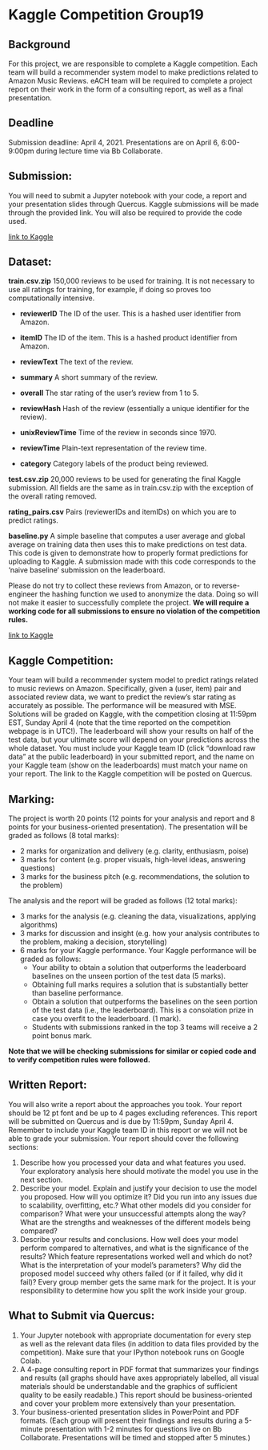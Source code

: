 # Kaggle Competition Group19
## Background
For this project, we are responsible to complete a Kaggle competition. Each team will build a recommender system model to make predictions related to Amazon Music Reviews. eACH team will be required to complete a project report on their work in the form of a consulting report, as well as a final presentation.

## Deadline
Submission deadline: April 4, 2021. Presentations are on April 6, 6:00-9:00pm during lecture time via Bb Collaborate.

## Submission:
You will need to submit a Jupyter notebook with your code, a report and your presentation slides through Quercus. Kaggle submissions will be made through the provided link. You will also be required to provide the code used.

[link to Kaggle](https://www.kaggle.com/c/mie1624winter2021/)

## Dataset:
**train.csv.zip** 150,000 reviews to be used for training. It is not necessary to use all ratings for training, for example, if doing so proves too computationally intensive.

   - **reviewerID** The ID of the user. This is a hashed user identifier from Amazon.
   
   - **itemID** The ID of the item. This is a hashed product identifier from Amazon.
   
   - **reviewText** The text of the review.
   
   - **summary** A short summary of the review.
   
   - **overall** The star rating of the user’s review from 1 to 5.
   
   - **reviewHash** Hash of the review (essentially a unique identifier for the review).
   
   - **unixReviewTime** Time of the review in seconds since 1970.
   
   - **reviewTime** Plain-text representation of the review time.
   
   - **category** Category labels of the product being reviewed.
   
**test.csv.zip** 20,000 reviews to be used for generating the final Kaggle submission. All fields are the same as in train.csv.zip with the exception of the overall rating removed.

**rating_pairs.csv** Pairs (reviewerIDs and itemIDs) on which you are to predict ratings.

**baseline.py** A simple baseline that computes a user average and global average on training data then uses this to make predictions on test data. This code is given to demonstrate how to properly format predictions for uploading to Kaggle. A submission made with this code corresponds to the ‘naive baseline‘ submission on the leaderboard.

Please do not try to collect these reviews from Amazon, or to reverse-engineer the hashing function we used to anonymize the data. Doing so will not make it easier to successfully complete the project. **We will require a working code for all submissions to ensure no violation of the competition rules.**

[link to Kaggle](https://www.kaggle.com/c/mie1624winter2021/)

## Kaggle Competition:

Your team will build a recommender system model to predict ratings related to music reviews on Amazon. Specifically, given a (user, item) pair and associated review data, we want to predict the review’s star rating as accurately as possible. The performance will be measured with MSE. Solutions will be graded on Kaggle, with the competition closing at 11:59pm EST, Sunday April 4 (note that the time reported on the competition webpage is in UTC!). The leaderboard will show your results on half of the test data, but your ultimate score will depend on your predictions across the whole dataset. You must include your Kaggle team ID (click “download raw data” at the public leaderboard) in your submitted report, and the name on your Kaggle team (show on the leaderboards) must match your name on your report. The link to the Kaggle competition will be posted on Quercus.

## Marking:
The project is worth 20 points (12 points for your analysis and report and 8 points for your business-oriented presentation).
The presentation will be graded as follows (8 total marks):

- 2 marks for organization and delivery (e.g. clarity, enthusiasm, poise)
- 3 marks for content (e.g. proper visuals, high-level ideas, answering questions)
- 3 marks for the business pitch (e.g. recommendations, the solution to the problem)
 
The analysis and the report will be graded as follows (12 total marks):

- 3 marks for the analysis (e.g. cleaning the data, visualizations, applying algorithms)
- 3 marks for discussion and insight (e.g. how your analysis contributes to the problem, making a decision, storytelling)
- 6 marks for your Kaggle performance. Your Kaggle performance will be graded as follows:
   - Your ability to obtain a solution that outperforms the leaderboard baselines on the unseen portion of the test data (5 marks).
   - Obtaining full marks requires a solution that is substantially better than baseline performance.
   - Obtain a solution that outperforms the baselines on the seen portion of the test data (i.e., the leaderboard). This is a consolation prize in case you overfit to the leaderboard. (1 mark).
   - Students with submissions ranked in the top 3 teams will receive a 2 point bonus mark.

**Note that we will be checking submissions for similar or copied code and to verify competition rules were followed.**

## Written Report:
You will also write a report about the approaches you took. Your report should be 12 pt font and be up to 4 pages excluding references. This report will be submitted on Quercus and is due by 11:59pm, Sunday April 4. Remember to include your Kaggle team ID in this report or we will not be able to grade your submission. Your report should cover the following sections:
1. Describe how you processed your data and what features you used. Your exploratory analysis here should motivate the model you use in the next section.
2. Describe your model. Explain and justify your decision to use the model you proposed. How will you optimize it? Did you run into any issues due to scalability, overfitting, etc.? What other models did you consider for comparison? What were your unsuccessful attempts along the way? What are the strengths and weaknesses of the different models being compared?
3. Describe your results and conclusions. How well does your model perform compared to alternatives, and what is the significance of the results? Which feature representations worked well and which do not? What is the interpretation of your model’s parameters? Why did the proposed model succeed why others failed (or if it failed, why did it fail)?
Every group member gets the same mark for the project. It is your responsibility to determine how you split the work inside your group.

## What to Submit via Quercus:
1. Your Jupyter notebook with appropriate documentation for every step as well as the relevant data files (in addition to data files provided by the competition). Make sure that your IPython notebook runs on Google Colab.
2. A 4-page consulting report in PDF format that summarizes your findings and results (all graphs should have axes appropriately labelled, all visual materials should be understandable and the graphics of sufficient quality to be easily readable.) This report should be business-oriented and cover your problem more extensively than your presentation.
3. Your business-oriented presentation slides in PowerPoint and PDF formats. (Each group will present their findings and results during a 5-minute presentation with 1-2 minutes for questions live on Bb Collaborate. Presentations will be timed and stopped after 5 minutes.)
